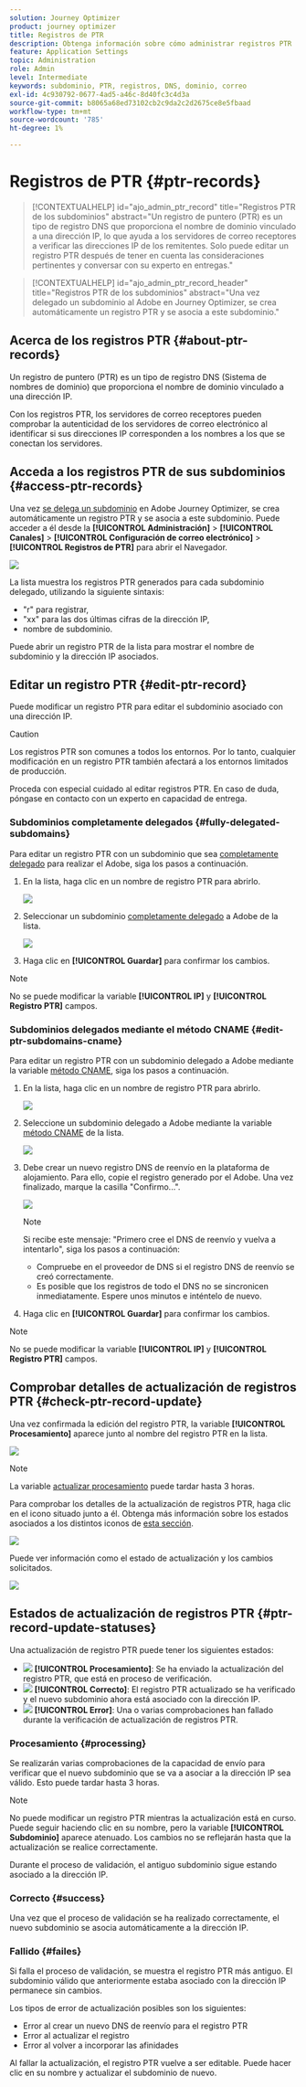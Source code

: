 ```yaml
---
solution: Journey Optimizer
product: journey optimizer
title: Registros de PTR
description: Obtenga información sobre cómo administrar registros PTR
feature: Application Settings
topic: Administration
role: Admin
level: Intermediate
keywords: subdominio, PTR, registros, DNS, dominio, correo
exl-id: 4c930792-0677-4ad5-a46c-8d40fc3c4d3a
source-git-commit: b8065a68ed73102cb2c9da2c2d2675ce8e5fbaad
workflow-type: tm+mt
source-wordcount: '785'
ht-degree: 1%

---
```


# Registros de PTR {#ptr-records}

>[!CONTEXTUALHELP]
>id="ajo_admin_ptr_record"
>title="Registros PTR de los subdominios"
>abstract="Un registro de puntero (PTR) es un tipo de registro DNS que proporciona el nombre de dominio vinculado a una dirección IP, lo que ayuda a los servidores de correo receptores a verificar las direcciones IP de los remitentes. Solo puede editar un registro PTR después de tener en cuenta las consideraciones pertinentes y conversar con su experto en entregas."

>[!CONTEXTUALHELP]
>id="ajo_admin_ptr_record_header"
>title="Registros PTR de los subdominios"
>abstract="Una vez delegado un subdominio al Adobe en Journey Optimizer, se crea automáticamente un registro PTR y se asocia a este subdominio."

## Acerca de los registros PTR {#about-ptr-records}

Un registro de puntero (PTR) es un tipo de registro DNS (Sistema de nombres de dominio) que proporciona el nombre de dominio vinculado a una dirección IP.

Con los registros PTR, los servidores de correo receptores pueden comprobar la autenticidad de los servidores de correo electrónico al identificar si sus direcciones IP corresponden a los nombres a los que se conectan los servidores.

## Acceda a los registros PTR de sus subdominios {#access-ptr-records}

Una vez [se delega un subdominio](delegate-subdomain.md) en Adobe Journey Optimizer, se crea automáticamente un registro PTR y se asocia a este subdominio. Puede acceder a él desde la **[!UICONTROL Administración]** > **[!UICONTROL Canales]** > **[!UICONTROL Configuración de correo electrónico]** > **[!UICONTROL Registros de PTR]** para abrir el Navegador.

![](assets/ptr-records.png)

La lista muestra los registros PTR generados para cada subdominio delegado, utilizando la siguiente sintaxis:

* &quot;r&quot; para registrar,
* &quot;xx&quot; para las dos últimas cifras de la dirección IP,
* nombre de subdominio.

Puede abrir un registro PTR de la lista para mostrar el nombre de subdominio y la dirección IP asociados.

## Editar un registro PTR {#edit-ptr-record}

Puede modificar un registro PTR para editar el subdominio asociado con una dirección IP.

>[!CAUTION]
>
>Los registros PTR son comunes a todos los entornos. Por lo tanto, cualquier modificación en un registro PTR también afectará a los entornos limitados de producción.
>
>Proceda con especial cuidado al editar registros PTR. En caso de duda, póngase en contacto con un experto en capacidad de entrega.

### Subdominios completamente delegados {#fully-delegated-subdomains}

Para editar un registro PTR con un subdominio que sea [completamente delegado](delegate-subdomain.md#full-subdomain-delegation) para realizar el Adobe, siga los pasos a continuación.

1. En la lista, haga clic en un nombre de registro PTR para abrirlo.

   ![](assets/ptr-record-select.png)

1. Seleccionar un subdominio [completamente delegado](delegate-subdomain.md#full-subdomain-delegation) a Adobe de la lista.

   ![](assets/ptr-record-subdomain.png)

1. Haga clic en **[!UICONTROL Guardar]** para confirmar los cambios.

>[!NOTE]
>
>No se puede modificar la variable **[!UICONTROL IP]** y **[!UICONTROL Registro PTR]** campos.

### Subdominios delegados mediante el método CNAME {#edit-ptr-subdomains-cname}

Para editar un registro PTR con un subdominio delegado a Adobe mediante la variable [método CNAME](delegate-subdomain.md#cname-subdomain-delegation), siga los pasos a continuación.

1. En la lista, haga clic en un nombre de registro PTR para abrirlo.

   ![](assets/ptr-record-select-cname.png)

1. Seleccione un subdominio delegado a Adobe mediante la variable [método CNAME](delegate-subdomain.md#cname-subdomain-delegation) de la lista.

   ![](assets/ptr-record-subdomain-cname.png)

1. Debe crear un nuevo registro DNS de reenvío en la plataforma de alojamiento. Para ello, copie el registro generado por el Adobe. Una vez finalizado, marque la casilla &quot;Confirmo...&quot;.

   ![](assets/ptr-record-subdomain-confirm.png)

   >[!NOTE]
   >
   >Si recibe este mensaje: &quot;Primero cree el DNS de reenvío y vuelva a intentarlo&quot;, siga los pasos a continuación:
   >   * Compruebe en el proveedor de DNS si el registro DNS de reenvío se creó correctamente.
   >   * Es posible que los registros de todo el DNS no se sincronicen inmediatamente. Espere unos minutos e inténtelo de nuevo.


1. Haga clic en **[!UICONTROL Guardar]** para confirmar los cambios.

>[!NOTE]
>
>No se puede modificar la variable **[!UICONTROL IP]** y **[!UICONTROL Registro PTR]** campos.

## Comprobar detalles de actualización de registros PTR {#check-ptr-record-update}

Una vez confirmada la edición del registro PTR, la variable **[!UICONTROL Procesamiento]** aparece junto al nombre del registro PTR en la lista.

![](assets/ptr-record-updating.png)

>[!NOTE]
>
>La variable [actualizar procesamiento](#processing) puede tardar hasta 3 horas.

Para comprobar los detalles de la actualización de registros PTR, haga clic en el icono situado junto a él. Obtenga más información sobre los estados asociados a los distintos iconos de [esta sección](#ptr-record-update-statuses).

![](assets/ptr-record-recent-update.png)

Puede ver información como el estado de actualización y los cambios solicitados.

![](assets/ptr-record-updates.png)

## Estados de actualización de registros PTR {#ptr-record-update-statuses}

Una actualización de registro PTR puede tener los siguientes estados:

* ![](assets/do-not-localize/ptr-record-processing.png) **[!UICONTROL Procesamiento]**: Se ha enviado la actualización del registro PTR, que está en proceso de verificación.
* ![](assets/do-not-localize/ptr-record-success.png) **[!UICONTROL Correcto]**: El registro PTR actualizado se ha verificado y el nuevo subdominio ahora está asociado con la dirección IP.
* ![](assets/do-not-localize/ptr-record-failed.png) **[!UICONTROL Error]**: Una o varias comprobaciones han fallado durante la verificación de actualización de registros PTR.

### Procesamiento {#processing}

Se realizarán varias comprobaciones de la capacidad de envío para verificar que el nuevo subdominio que se va a asociar a la dirección IP sea válido. Esto puede tardar hasta 3 horas.

>[!NOTE]
>
>No puede modificar un registro PTR mientras la actualización está en curso. Puede seguir haciendo clic en su nombre, pero la variable **[!UICONTROL Subdominio]** aparece atenuado. Los cambios no se reflejarán hasta que la actualización se realice correctamente.

Durante el proceso de validación, el antiguo subdominio sigue estando asociado a la dirección IP.

### Correcto {#success}

Una vez que el proceso de validación se ha realizado correctamente, el nuevo subdominio se asocia automáticamente a la dirección IP.

### Fallido {#failes}

Si falla el proceso de validación, se muestra el registro PTR más antiguo. El subdominio válido que anteriormente estaba asociado con la dirección IP permanece sin cambios.

Los tipos de error de actualización posibles son los siguientes:
* Error al crear un nuevo DNS de reenvío para el registro PTR
* Error al actualizar el registro
* Error al volver a incorporar las afinidades

Al fallar la actualización, el registro PTR vuelve a ser editable. Puede hacer clic en su nombre y actualizar el subdominio de nuevo.
